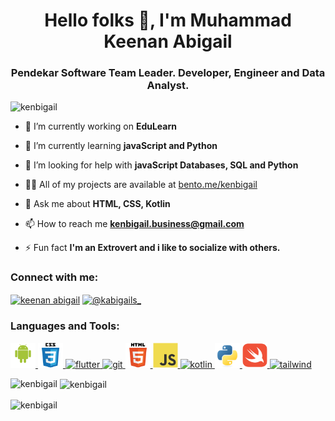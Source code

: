 <h1 align="center">Hello folks 👋, I'm Muhammad Keenan Abigail</h1>
<h3 align="center">Pendekar Software Team Leader. Developer, Engineer and Data Analyst.</h3>

<p align="left"> <img src="https://komarev.com/ghpvc/?username=kenbigail&label=Profile%20views&color=0e75b6&style=flat" alt="kenbigail" /> </p>

- 🔭 I’m currently working on **EduLearn**

- 🌱 I’m currently learning **javaScript and Python**

- 🤝 I’m looking for help with **javaScript Databases, SQL and Python**

- 👨‍💻 All of my projects are available at [bento.me/kenbigail](bento.me/kenbigail)

- 💬 Ask me about **HTML, CSS, Kotlin**

- 📫 How to reach me **kenbigail.business@gmail.com**

- ⚡ Fun fact **I'm an Extrovert and i like to socialize with others.**

<h3 align="left">Connect with me:</h3>
<p align="left">
<a href="https://linkedin.com/in/keenan abigail" target="blank"><img align="center" src="https://raw.githubusercontent.com/rahuldkjain/github-profile-readme-generator/master/src/images/icons/Social/linked-in-alt.svg" alt="keenan abigail" height="30" width="40" /></a>
<a href="https://instagram.com/kenbigail.dev" target="blank"><img align="center" src="https://raw.githubusercontent.com/rahuldkjain/github-profile-readme-generator/master/src/images/icons/Social/instagram.svg" alt="@kabigails_" height="30" width="40" /></a>
</p>

<h3 align="left">Languages and Tools:</h3>
<p align="left"> <a href="https://developer.android.com" target="_blank" rel="noreferrer"> <img src="https://raw.githubusercontent.com/devicons/devicon/master/icons/android/android-original-wordmark.svg" alt="android" width="40" height="40"/> </a> <a href="https://www.w3schools.com/css/" target="_blank" rel="noreferrer"> <img src="https://raw.githubusercontent.com/devicons/devicon/master/icons/css3/css3-original-wordmark.svg" alt="css3" width="40" height="40"/> </a> <a href="https://flutter.dev" target="_blank" rel="noreferrer"> <img src="https://www.vectorlogo.zone/logos/flutterio/flutterio-icon.svg" alt="flutter" width="40" height="40"/> </a> <a href="https://git-scm.com/" target="_blank" rel="noreferrer"> <img src="https://www.vectorlogo.zone/logos/git-scm/git-scm-icon.svg" alt="git" width="40" height="40"/> </a> <a href="https://www.w3.org/html/" target="_blank" rel="noreferrer"> <img src="https://raw.githubusercontent.com/devicons/devicon/master/icons/html5/html5-original-wordmark.svg" alt="html5" width="40" height="40"/> </a> <a href="https://developer.mozilla.org/en-US/docs/Web/JavaScript" target="_blank" rel="noreferrer"> <img src="https://raw.githubusercontent.com/devicons/devicon/master/icons/javascript/javascript-original.svg" alt="javascript" width="40" height="40"/> </a> <a href="https://kotlinlang.org" target="_blank" rel="noreferrer"> <img src="https://www.vectorlogo.zone/logos/kotlinlang/kotlinlang-icon.svg" alt="kotlin" width="40" height="40"/> </a> <a href="https://www.python.org" target="_blank" rel="noreferrer"> <img src="https://raw.githubusercontent.com/devicons/devicon/master/icons/python/python-original.svg" alt="python" width="40" height="40"/> </a> <a href="https://developer.apple.com/swift/" target="_blank" rel="noreferrer"> <img src="https://raw.githubusercontent.com/devicons/devicon/master/icons/swift/swift-original.svg" alt="swift" width="40" height="40"/> </a> <a href="https://tailwindcss.com/" target="_blank" rel="noreferrer"> <img src="https://www.vectorlogo.zone/logos/tailwindcss/tailwindcss-icon.svg" alt="tailwind" width="40" height="40"/> </a> </p>

<p><img align="left" src="https://github-readme-stats.vercel.app/api/top-langs?username=kenbigail&show_icons=true&locale=en&layout=compact" alt="kenbigail" /></p>

<p>&nbsp;<img align="center" src="https://github-readme-stats.vercel.app/api?username=kenbigail&show_icons=true&locale=en" alt="kenbigail" /></p>

<p><img align="center" src="https://github-readme-streak-stats.herokuapp.com/?user=kenbigail&" alt="kenbigail" /></p>
